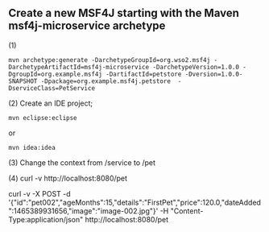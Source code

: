 ## Create a new MSF4J starting with the Maven msf4j-microservice archetype

(1) 
```
mvn archetype:generate -DarchetypeGroupId=org.wso2.msf4j -DarchetypeArtifactId=msf4j-microservice -DarchetypeVersion=1.0.0 -DgroupId=org.example.msf4j -DartifactId=petstore -Dversion=1.0.0-SNAPSHOT -Dpackage=org.example.msf4j.petstore  -DserviceClass=PetService
```
(2) Create an IDE project;
``` 
mvn eclipse:eclipse
``` 
or 
```
mvn idea:idea
```
(3) Change the context from /service to /pet

(4) curl -v http://localhost:8080/pet


curl -v -X POST -d '{"id":"pet002","ageMonths":15,"details":"FirstPet","price":120.0,"dateAdded":1465389931656,"image":"image-002.jpg"}' -H "Content-Type:application/json"  http://localhost:8080/pet
